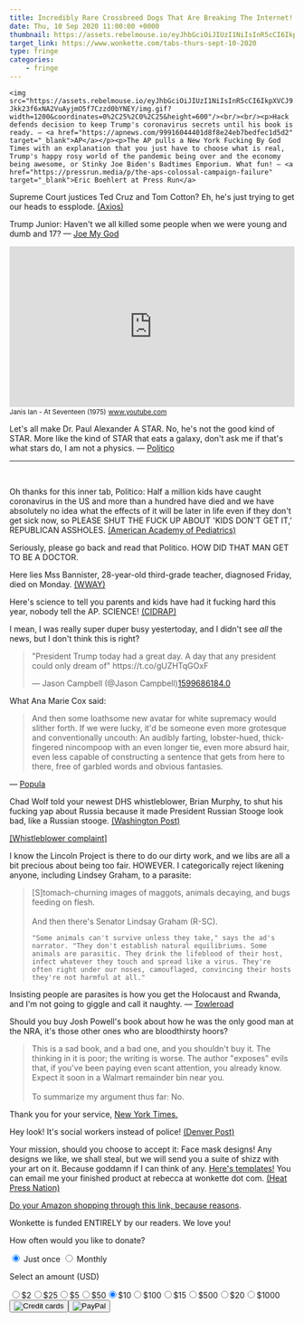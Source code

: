 ```yaml
---
title: Incredibly Rare Crossbreed Dogs That Are Breaking The Internet! Tabs, Thurs., Sept. 10, 2020
date: Thu, 10 Sep 2020 11:00:00 +0000
thumbnail: https://assets.rebelmouse.io/eyJhbGciOiJIUzI1NiIsInR5cCI6IkpXVCJ9.eyJpbWFnZSI6Imh0dHBzOi8vYXNzZXRzLnJibC5tcy8yMzg2MzM1My9vcmlnaW4uZ2lmIiwiZXhwaXJlc19hdCI6MTYyMDE0NTk1NX0.YCPgIl_fj75-Jkk23f6xNA2VuAyjmO5f7Czzd0bYNEY/img.gif?width=980
target_link: https://www.wonkette.com/tabs-thurs-sept-10-2020
type: fringe
categories:
    - fringe
---
```

    <img src="https://assets.rebelmouse.io/eyJhbGciOiJIUzI1NiIsInR5cCI6IkpXVCJ9.eyJpbWFnZSI6Imh0dHBzOi8vYXNzZXRzLnJibC5tcy8yMzg2MzM1My9vcmlnaW4uZ2lmIiwiZXhwaXJlc19hdCI6MTYyMDE0NTk1NX0.YCPgIl_fj75-Jkk23f6xNA2VuAyjmO5f7Czzd0bYNEY/img.gif?width=1200&coordinates=0%2C25%2C0%2C25&height=600"/><br/><br/><p>Hack defends decision to keep Trump's coronavirus secrets until his book is ready. — <a href="https://apnews.com/99916044401d8f8e24eb7bedfec1d5d2" target="_blank">AP</a></p><p>The AP pulls a New York Fucking By God Times with an explanation that you just have to choose what is real, Trump's happy rosy world of the pandemic being over and the economy being awesome, or Stinky Joe Biden's Badtimes Emporium. What fun! — <a href="https://pressrun.media/p/the-aps-colossal-campaign-failure" target="_blank">Eric Boehlert at Press Run</a>
</p><p>
	Supreme Court justices Ted Cruz and Tom Cotton? Eh, he's just trying to get our heads to essplode. <a href="https://www.axios.com/trump-supreme-court-list-90b32844-534d-43e2-9b3a-7cdf8ee65e37.html" target="_blank">(Axios)</a>
</p><p>Trump Junior: Haven't we all killed some people when we were young and dumb and 17? — <a href="https://www.joemygod.com/2020/09/junior-on-kenosha-killer-we-all-do-stupid-things-at-17/" target="_blank">Joe My God</a></p>
<p class="shortcode-media shortcode-media-youtube">
<span class="rm-shortcode" data-rm-shortcode-id="1b2f0235c84e408bfd3aac85a60d1590" style="display:block;position:relative;padding-top:56.25%;"><iframe frameborder="0" height="auto" lazy-loadable="true" scrolling="no" src="https://www.youtube.com/embed/I0Crqbrzhik?rel=0" style="position:absolute;top:0;left:0;width:100%;height:100%;" width="100%"></iframe></span>
<small class="image-media media-caption" placeholder="Add Photo Caption...">Janis Ian - At Seventeen (1975)</small>
<small class="image-media media-photo-credit" placeholder="Add Photo Credit...">
<a href="https://www.youtube.com/watch?v=I0Crqbrzhik" target="_blank">www.youtube.com</a>
</small>
</p>
<p>Let's all make Dr. Paul Alexander A STAR. No, he's not the good kind of STAR. More like the kind of STAR that eats a galaxy, don't ask me if that's what stars do, I am not a physics. — <a href="https://www.politico.com/news/2020/09/09/emails-show-hhs-muzzle-fauci-410861" target="_blank">Politico</a></p><hr/><p><br/></p><p>
	Oh thanks for this inner tab, Politico: Half a million kids have caught coronavirus in the US and more than a hundred have died and we have absolutely no idea what the effects of it will be later in life even if they don't get sick now, so PLEASE SHUT THE FUCK UP ABOUT 'KIDS DON'T GET IT,' REPUBLICAN ASSHOLES. <a href="https://services.aap.org/en/pages/2019-novel-coronavirus-covid-19-infections/children-and-covid-19-state-level-data-report/" target="_blank">(American Academy of Pediatrics)</a>
</p><p>Seriously, please go back and read that Politico. HOW DID THAT MAN GET TO BE A DOCTOR. </p><p>Here lies Mss Bannister, 28-year-old third-grade teacher, diagnosed Friday, died on Monday. <a href="https://www.wwaytv3.com/2020/09/09/south-carolina-3rd-grade-teacher-28-dies-from-covid-19/" target="_blank">(WWAY)</a></p><p>
	Here's science to tell you parents and kids have had it fucking hard this year, nobody tell the AP. SCIENCE! <a href="https://www.cidrap.umn.edu/news-perspective/2020/09/covid-19-tied-poorer-parent-and-child-mental-health" target="_blank">(CIDRAP)</a>
</p><p>
	I mean, I was really super duper busy yestertoday, and I didn't see <em>all</em> the news, but I don't think this is right?
</p><div class="rm-shortcode" data-rm-shortcode-id="607b27ffd8bdca9e1f09fad6a3379595" id="e85fb"><blockquote class="twitter-tweet twitter-custom-tweet" data-partner="rebelmouse" data-twitter-tweet-id="1303804473400270854"><div style="margin:1em 0">"President Trump today had a great day. A day that any president could only dream of" https://t.co/gUZHTqGOxF</div> — Jason Campbell (@Jason Campbell)<a href="https://twitter.com/JasonSCampbell/statuses/1303804473400270854">1599686184.0</a></blockquote></div><p>What Ana Marie Cox said: </p><blockquote>And then some loathsome new avatar for white supremacy would slither forth. If we were lucky, it'd be someone even more grotesque and conventionally uncouth: An audibly farting, lobster-hued, thick-fingered nincompoop with an even longer tie, even more absurd hair, even less capable of constructing a sentence that gets from here to there, free of garbled words and obvious fantasies.</blockquote><p>— <a href="https://popula.com/2020/09/09/election-diary-youre-a-loser-baby/" target="_blank">Popula</a></p><p>Chad Wolf told your newest DHS whistleblower, Brian Murphy, to shut his fucking yap about Russia because it made President Russian Stooge look bad, like a Russian stooge. <a href="https://www.washingtonpost.com/national-security/senior-dhs-official-alleges-in-whistleblower-complaint-that-he-was-told-to-stop-providing-intelligence-analysis-on-threat-of-russian-interference/2020/09/09/9d0661c4-f2b6-11ea-b796-2dd09962649c_story.html" target="_blank">(Washington Post)</a> </p><p><a href="https://intelligence.house.gov/uploadedfiles/murphy_wb_dhs_oig_complaint9.8.20.pdf" target="_blank">[Whistleblower complaint]</a></p><p>
	I know the Lincoln Project is there to do our dirty work, and we libs are all a bit precious about being too fair. HOWEVER. I categorically reject likening anyone, including Lindsey Graham, to a parasite: 
</p><blockquote>[S]tomach-churning images of maggots, animals decaying, and bugs feeding on flesh. <br/><br/>And then there's Senator Lindsay Graham (R-SC).


	"Some animals can't survive unless they take," says the ad's narrator. "They don't establish natural equilibriums. Some animals are parasitic. They drink the lifeblood of their host, infect whatever they touch and spread like a virus. They're often right under our noses, camouflaged, convincing their hosts they're not harmful at all."
</blockquote><p>
	Insisting people are parasites is how you get the Holocaust and Rwanda, and I'm not going to giggle and call it naughty. — <a href="https://www.towleroad.com/2020/09/parasite-lindsay-graham/?fbclid=IwAR3sDsYgEfHwYlEpfWXBTYhbnEvJ299IENaYvYVnd2teRvAtAjAawNhI4hw" target="_blank">Towleroad</a>
</p><p>Should you buy Josh Powell's book about how he was the only good man at the NRA, it's those other ones who are bloodthirsty hoors?<br/></p><blockquote>
	This is a sad book, and a bad one, and you shouldn't buy it. The thinking in it is poor; the writing is worse. The author "exposes" evils that, if you've been paying even scant attention, you already know. Expect it soon in a Walmart remainder bin near you.<br/>
<br/>
	To summarize my argument thus far: No.<br/>
</blockquote><p>
	Thank you for your service, <a href="https://www.nytimes.com/2020/09/07/books/review-inside-nra-joshua-powell.html" target="_blank">New York Times. </a>
</p><p>Hey look! It's social workers instead of police! <a href="https://www.denverpost.com/2020/09/06/denver-star-program-mental-health-police/" target="_blank">(Denver Post) </a></p><p>
	Your mission, should you choose to accept it: Face mask designs! Any designs we like, we shall steal, but we will send you a suite of shizz with your art on it. Because goddamn if I can think of any. <a href="https://cdn.shopify.com/s/files/1/0229/1646/4718/files/HPN_FM-SIG-3P.pdf?v=1587583929" target="_blank">Here's templates!</a> You can email me your finished product at rebecca at wonkette dot com. <a href="https://www.heatpressnation.com/products/sublicraft-signature-face-mask-double-layer-sublimation-blank-w-filter-pocket-and-2-carbon-filters-10-pack?variant=32051965001806" target="_blank">(Heat Press Nation) </a>
</p><p><p><a href="https://amzn.to/33mKzZe" target="_blank">Do your Amazon shopping through this link, because reasons</a>.</p></p><p>Wonkette is funded ENTIRELY by our readers. We love you! </p><p><form class="donation-form" method="post" name="donation"><p class="subheadline">How often would you like to donate?</p><div class="form-row row--plan"><label class="plan-type__label"><input checked="" class="plan-type" name="plan_type" required="" type="radio" value="once"/> Just once
        </label><label class="plan-type__label"><input class="plan-type" name="plan_type" required="" type="radio" value="monthly"/> Monthly
        </label></div><div class="form-row row--amount"><p class="subheadline">Select an amount (USD)</p><label class="amount__label"><input class="amount" data-amount="Two Dollars" data-value="2.00" name="amount" type="radio" value="200">$2</input></label><label class="amount__label"><input class="amount" data-amount="Twenty Five Dollars" data-value="25.00" name="amount" type="radio" value="2500">$25</input></label><label class="amount__label"><input class="amount" data-amount="Five Dollars" data-value="5.00" name="amount" type="radio" value="500"/>$5</label><label class="amount__label"><input class="amount" data-amount="Fifty Dollars" data-value="50.00" name="amount" type="radio" value="5000"/>$50</label><label class="amount__label"><input checked="" class="amount" data-amount="Ten Dollars" data-value="10.00" name="amount" type="radio" value="1000"/>$10</label><label class="amount__label"><input class="amount" data-amount="One Hundred Dollars" data-value="100.00" name="amount" type="radio" value="10000"/>$100</label><label class="amount__label"><input class="amount" data-amount="Fifteen Dollars" data-value="15.00" name="amount" type="radio" value="1500"/>$15</label><label class="amount__label"><input class="amount" data-amount="Five Hundred Dollars" data-value="500.00" name="amount" type="radio" value="50000"/>$500</label><label class="amount__label"><input class="amount" data-amount="Twenty Dollars" data-value="20.00" name="amount" type="radio" value="2000"/>$20</label><label class="amount__label"><input class="amount" data-amount="One Thousand Dollars" data-value="1000.00" name="amount" type="radio" value="100000"/>$1000</label></div><div class="row--buttons"><button class="donate-button" data-payment="strip" type="submit"><img alt="Credit cards" class="donate-button__img" src="https://assets.rbl.ms/18208879/2000x.png"/></button><button class="donate-button" data-payment="paypal" type="submit"><image alt="PayPal" class="donate-button__img" src="https://assets.rbl.ms/18208880/2000x.png"/></button></div></form></p> 